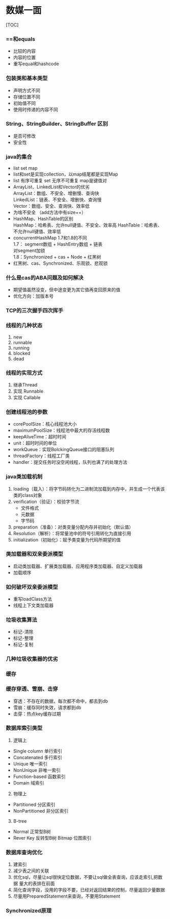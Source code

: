 # 数媒一面

[TOC]

### ==和equals
- 比较的内容
- 内容的位置
- 重写equal和hashcode

### 包装类和基本类型
- 声明方式不同
- 存储位置不同
- 初始值不同
- 使用时传递的内容不同

### String、StringBuilder、StringBuffer 区别
- 是否可修改
- 安全性

### java的集合
- list set map
- list和set是实现collection，以map结尾都是实现Map
- list 有序可重复 set 无序不可重复 map是键值对
- ArrayList、LinkedList和Vector的优劣  
    ArrayList：数组、不安全、增删慢、查询快  
    LinkedList：链表、不安全、增删快、查询慢  
    Vector：数组、安全、查询快、效率低
- 为啥不安全 （add方法中有size++）
- HashMap、HashTable的区别  
    HashMap：哈希表、允许null键值、不安全、效率高
    HashTable：哈希表、不允许null键值、效率低
- concurrentHashMap 1.7和1.8的不同  
    1.7： segment数组 + HashEntry数组 + 链表  
        对segment加锁  
    1.8：Synchronized + cas + Node + 红黑树
- 红黑树、cas、Synchronized、乐观锁、悲观锁

### 什么是cas的ABA问题及如何解决
- 期望值虽然没变，但中途变更为其它值再变回原来的值
- 优化方向：加版本号

### TCP的三次握手四次挥手

### 线程的几种状态
1. new
2. runnable
3. running
4. blocked
4. dead

### 线程的实现方式
1. 继承Thread
2. 实现 Runnable
3. 实现 Callable

### 创建线程池的参数
- corePoolSize：核心线程池大小
- maximumPoolSize：线程池中最大的存活线程数
- keepAliveTime：超时时间
- unit：超时时间的单位
- workQueue：实现BolckingQueue接口的阻塞队列
- threadFactory：线程工厂类
- handler：提交任务时没空闲线程，队列也满了的处理方法

### java类加载机制
1. loading（载入）：将字节码转化为二进制流加载到内存中，并生成一个代表该类的class对象
2. verification（验证）：校验字节流
    - 文件格式
    - 元数据
    - 字节码
3. preparation（准备）：对类变量分配内存并初始化（默认值）
4. Resolution（解析）：将常量池中的符号引用转化为直接引用
5. initialization（初始化）：赋予类变量为代码所期望的值

### 类加载器和双亲委派模型
- 启动类加载器、扩展类加载器、应用程序类加载器、自定义加载器
- 加载顺序

### 如何破坏双亲委派模型
- 重写loadClass方法
- 线程上下文类加载器

### 垃圾收集算法
- 标记-清除
- 标记-整理
- 标记-复制

### 几种垃圾收集器的优劣

### 缓存


### 缓存穿透、雪崩、击穿
 - 穿透：不存在的数据，每次都不命中，都去到db
 - 雪崩：缓存同时失效，请求都到db
 - 击穿：热点key缓存过期

### 数据库索引类型
1. 逻辑上
- Single column 单行索引
- Concatenated 多行索引
- Unique 唯一索引
- NonUnique 非唯一索引
- Function-based 函数索引
- Domain 域索引
2. 物理上
- Partitioned 分区索引
- NonPartitioned  非分区索引
3. B-tree
- Normal  正常型B树
- Rever Key  反转型B树 Bitmap 位图索引

### 数据库查询优化
1. 建索引
2. 减少表之间的关联
3. 优化sql，尽量让sql很快定位数据，不要让sql做全表查询，应该走索引,把数据 量大的表排在前面 
4. 简化查询字段，没用的字段不要，已经对返回结果的控制，尽量返回少量数据
5. 尽量用PreparedStatement来查询，不要用Statement


### Synchronized原理
